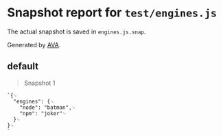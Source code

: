 # Snapshot report for `test/engines.js`

The actual snapshot is saved in `engines.js.snap`.

Generated by [AVA](https://ava.li).

## default

> Snapshot 1

    `{␊
      "engines": {␊
        "node": "batman",␊
        "npm": "joker"␊
      }␊
    }␊
    `
